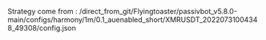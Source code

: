 Strategy come from : /direct_from_git/Flyingtoaster/passivbot_v5.8.0-main/configs/harmony/1m/0.1_auenabled_short/XMRUSDT_20220731004348_49308/config.json